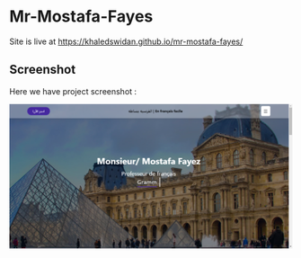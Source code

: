 # Mr-Mostafa-Fayes

Site is live at https://khaledswidan.github.io/mr-mostafa-fayes/

## Screenshot

Here we have project screenshot :

![screenshot](readme.png)
